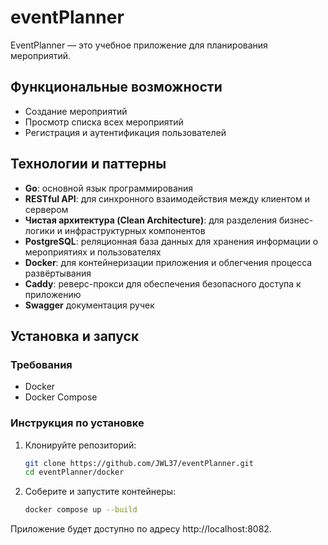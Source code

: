 # eventPlanner

EventPlanner — это учебное приложение для планирования мероприятий.

## Функциональные возможности

- Создание мероприятий
- Просмотр списка всех мероприятий
- Регистрация и аутентификация пользователей

## Технологии и паттерны

- **Go**: основной язык программирования
- **RESTful API**: для синхронного взаимодействия между клиентом и сервером
- **Чистая архитектура (Clean Architecture)**: для разделения бизнес-логики и инфраструктурных компонентов
- **PostgreSQL**: реляционная база данных для хранения информации о мероприятиях и пользователях
- **Docker**: для контейнеризации приложения и облегчения процесса развёртывания
- **Caddy**: реверс-прокси для обеспечения безопасного доступа к приложению
- **Swagger** документация ручек 

## Установка и запуск

### Требования

- Docker
- Docker Compose

### Инструкция по установке

1. Клонируйте репозиторий:

    ```sh
    git clone https://github.com/JWL37/eventPlanner.git
    cd eventPlanner/docker
    ```
2. Соберите и запустите контейнеры:
    ```sh
    docker compose up --build
    ```

Приложение будет доступно по адресу http://localhost:8082.


